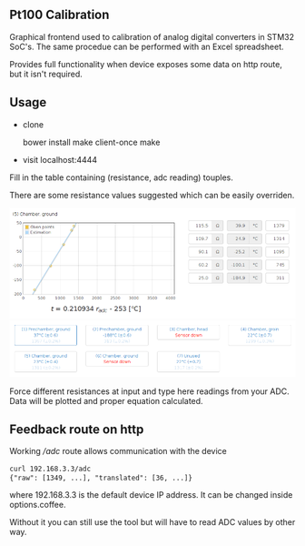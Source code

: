 Pt100 Calibration
-----------------

Graphical frontend used to calibration of analog digital converters in
STM32 SoC's. The same procedue can be performed with an Excel spreadsheet.

Provides full functionality when device exposes some data on http route,
but it isn't required.

Usage
-----

* clone

    bower install
    make client-once
    make

* visit localhost:4444

Fill in the table containing (resistance, adc reading) touples.

There are some resistance values suggested which can be easily overriden.

![alt tag](doc/plot.png)
![alt tag](doc/readings.png)

Force different resistances at input and type here readings from your ADC.
Data will be plotted and proper equation calculated.

Feedback route on http
----------------------

Working */adc* route allows communication with the device

    curl 192.168.3.3/adc
    {"raw": [1349, ...], "translated": [36, ...]}

where 192.168.3.3 is the default device IP address. It can be changed
inside options.coffee.

Without it you can still use the tool but will have to read ADC values
by other way.
